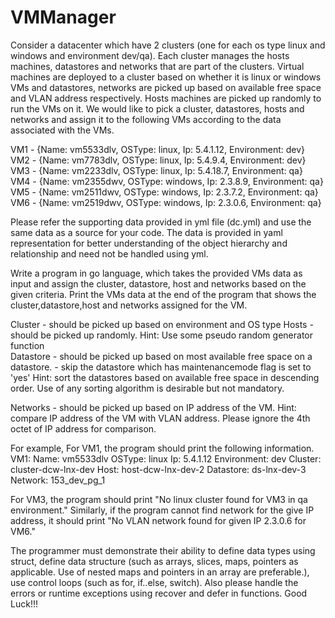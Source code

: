 # VMManager

Consider a datacenter which have 2 clusters (one for each os type linux and windows and environment dev/qa). Each cluster manages the hosts machines, datastores and networks that are part of the clusters. Virtual machines are deployed to a cluster based on whether it is linux or windows VMs and datastores, networks are picked up based on available free space and VLAN address respectively. Hosts machines are picked up randomly to run the VMs on it.
We would like to pick a cluster,  datastores, hosts and networks and assign it to the following VMs according to the data associated with the VMs.

VM1 - {Name: vm5533dlv, OSType: linux, Ip: 5.4.1.12, Environment: dev}      
VM2 - {Name: vm7783dlv, OSType: linux, Ip: 5.4.9.4, Environment: dev}      
VM3 - {Name: vm2233dlv, OSType: linux, Ip: 5.4.18.7, Environment: qa}     
VM4 - {Name: vm2355dwv, OSType: windows, Ip: 2.3.8.9, Environment: qa}      
VM5 - {Name: vm2511dwv, OSType: windows, Ip: 2.3.7.2, Environment: qa}      
VM6 - {Name: vm2519dwv, OSType: windows, Ip: 2.3.0.6, Environment: qa}  

Please refer the supporting data provided in yml file (dc.yml) and use the same data as a source for your code. The data is provided in yaml representation for better understanding of the object hierarchy and relationship and need not be handled using yml.    


Write a program in go language, which takes the provided VMs data as input and assign the cluster, datastore, host and networks based on the given criteria. Print the VMs data at the end of the program that shows the cluster,datastore,host and networks assigned for the VM.

Cluster - should be picked up based on environment and OS type
Hosts   - should be picked up randomly. 
                Hint: Use some pseudo random generator function       
Datastore - should be picked up based on most available free space on a datastore. 
                  - skip the datastore which has maintenancemode flag is set to 'yes'
                   Hint: sort the datastores based on available free space in descending order. Use of any sorting  algorithm is desirable but not mandatory.
            
Networks - should be picked up based on IP address of the VM. Hint: compare IP address of the VM with VLAN address. Please ignore the 4th octet of IP address for comparison.

For example, For VM1, the program should print the following information.
VM1:
Name: vm5533dlv
OSType: linux
Ip: 5.4.1.12
Environment: dev
Cluster: cluster-dcw-lnx-dev
Host: host-dcw-lnx-dev-2
Datastore: ds-lnx-dev-3
Network: 153_dev_pg_1

For VM3, the program should print "No linux cluster found for VM3 in qa environment."
Similarly, if the program cannot find network for the give IP address, it should print "No VLAN network found for given IP 2.3.0.6 for VM6."

The programmer must demonstrate their ability to define data types using struct, define data structure (such as arrays, slices, maps, pointers as applicable. Use of nested maps and pointers in an array are preferable.), use control loops (such as for, if..else, switch). Also please handle the errors or runtime exceptions using recover and defer in functions. 
Good Luck!!!
